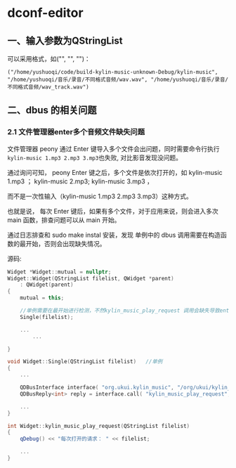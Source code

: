 # dconf-editor

## 一、输入参数为QStringList

可以采用格式，如("", "", "")：

```
("/home/yushuoqi/code/build-kylin-music-unknown-Debug/kylin-music", "/home/yushuoqi/音乐/录音/不同格式音频/wav.wav", "/home/yushuoqi/音乐/录音/不同格式音频/wav_track.wav")
```

## 二、dbus 的相关问题

### 2.1 文件管理器enter多个音频文件缺失问题

文件管理器 peony 通过 Enter 键导入多个文件会出问题，同时需要命令行执行` kylin-music 1.mp3 2.mp3 3.mp3 `也失败, 对比影音发现没问题。

通过询问可知， peony Enter 键之后，多个文件是依次打开的，如 kylin-music 1.mp3 ； kylin-music 2.mp3;  kylin-music 3.mp3 ，

而不是一次性输入（kylin-music 1.mp3 2.mp3 3.mp3）这种方式。

也就是说， 每次 Enter 键后，如果有多个文件，对于应用来说，则会进入多次 main 函数，排查问题可以从 main 开始。

通过日志排查和 sudo make instal 安装，发现 单例中的 dbus 调用需要在构造函数的最开始，否则会出现缺失情况。

源码:
```c++
Widget *Widget::mutual = nullptr; 
Widget::Widget(QStringList filelist, QWidget *parent)
    : QWidget(parent)
{
	mutual = this;

	//单例需要在最开始进行检测，不然kylin_music_play_request 调用会缺失导致enter导入文件缺失
	Single(filelist);

	...
		...

}

void Widget::Single(QStringList filelist)   //单例
{
	...

	QDBusInterface interface( "org.ukui.kylin_music", "/org/ukui/kylin_music","org.ukui.kylin_music.play", QDBusConnection::sessionBus());
	QDBusReply<int> reply = interface.call( "kylin_music_play_request", filelist);

	...
}

int Widget::kylin_music_play_request(QStringList filelist)
{
	qDebug() << "每次打开的请求： " << filelist;

	...
}
```



